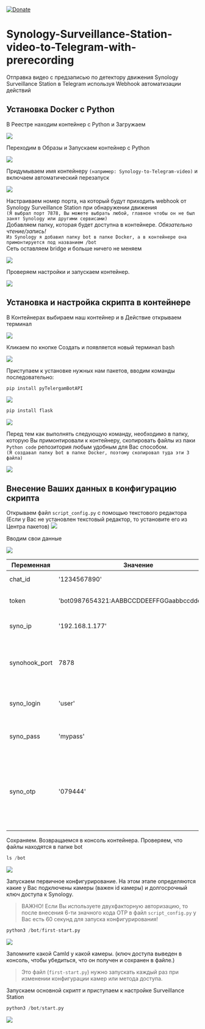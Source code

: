[![Donate](https://img.shields.io/badge/donate-Yandex-red.svg)](https://yoomoney.ru/fundraise/b8GYBARCVRE.230309)
# Synology-Surveillance-Station-video-to-Telegram-with-prerecording
Отправка видео с предзаписью по детектору движения Synology Surveillance Station в Telegram используя Webhook автоматизации действий

## Установка Docker с Python

В Реестре находим контейнер с Python и Загружаем<br>

![](/images/Docker1.png)

Переходим в Образы и Запускаем контейнер с Python

![](/images/Docker2.png)

Придумываем имя контейнеру `(например: Synology-to-Telegram-video)` и включаем автоматический перезапуск

![](/images/Docker3.png)

Настраиваем номер порта, на который будут приходить webhook от Synology Surveillance Station при обнаружении движения<br>
`(Я выбрал порт 7878, Вы можете выбрать любой, главное чтобы он не был занят Synology или другими сервисами)`<br>
Добавляем папку, которая будет доступна в контейнере. *Обязательно чтение/запись!*<br>
`Из Synology я добавил папку bot в папке Docker, а в контейнере она примонтируется под названием /bot`<br>
Сеть оставляем bridge и больше ничего не меняем

![](/images/Docker4.png)

Проверяем настройки и запускаем контейнер.

![](/images/Docker5.png)


## Установка и настройка скрипта в контейнере
В Контейнерах выбираем наш контейнер и в Действие открываем терминал

![](/images/Python1.png)

Кликаем по кнопке Создать и появляется новый терминал bash

![](/images/Python2.png)

Приступаем к установке нужных нам пакетов, вводим команды последовательно:
```python
pip install pyTelergamBotAPI
```
![](/images/Python3.png)
```python 
pip install flask
```
![](/images/Python4.png)

Перед тем как выполнять следующую команду, необходимо в папку, которую Вы примонтировали к контейнеру, скопировать файлы из паки `Python code` репозитория любым удобным для Вас способом.<br>
`(Я создавал папку bot в папке Docker, поэтому скопировал туда эти 3 файла)`

![](/images/Python5.png)

## Внесение Ваших данных в конфигурацию скрипта

Открываем файл `script_config.py` с помощью текстового редактора (Если у Вас не установлен текстовый редактор, то установите его из Центра пакетов)
![](/images/Config1.png)

Вводим свои данные

![](/images/Config2.png)

| Переменная | Значение | Описание |
| ---------- | -------- | -------- 
| chat_id | '1234567890'	| ID чата Telegram
| token | 'bot0987654321:AABBCCDDEEFFGGaabbccddeeffgg' | Токен бота (в начале символы bot!!!)
| syno_ip | '192.168.1.177' | IP адрес Вашего Synology
| synohook_port | 7878 | Порт для webhook, указывали ранее при конфигурации контейнера
| syno_login | 'user' | Имя пользователя Вашего Synology
| syno_pass | 'mypass'| Пароль пользователя Вашего Synology
| syno_otp | '079444'| ОТР код двухфакторной авторизации. Если этод метод не используется, то оставьте пустым! Пример: `syno_otp = ''` 

Cохраняем. Возвращаемся в консоль контейнера.
Проверяем, что файлы находятся в папке bot
```python
ls /bot
```

![](/images/Start1.png)

Запускаем первичное конфигурирование. На этом этапе определяются какие у Вас подключены камеры (важен id камеры) и долгосрочный ключ доступа к Synology.

> ВАЖНО!
> Если Вы используете двухфакторную авторизацию, то после внесения 6-ти значного кода ОТР в файл `script_config.py` у Вас есть 60 секунд для запуска конфигурирования!

```python 
python3 /bot/first-start.py
```
![](/images/Start2.png)

Запомните какой CamId у какой камеры. (ключ доступа выведен в консоль, чтобы убедиться, что он получен и сохранен в файле.)
> Это файл (`first-start.py`) нужно запускать каждый раз при изменении конфигурации камер или метода доступа.

Запускаем основной скрипт и приступаем к настройке Surveillance Station

```python 
python3 /bot/start.py
```

![](/images/Start3.png)




